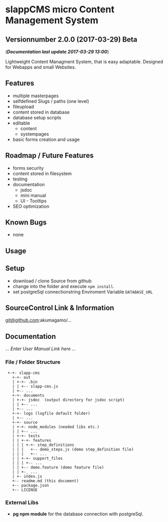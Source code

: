 # slappCMS micro Content Management System
## Versionnumber 2.0.0 (2017-03-29) Beta
(***Documentation last update 2017-03-29 13:00***)  

Lightweight Content Managment System, that is easy adaptable. Designed for Webapps and small Websites.

## Features
* multiple masterpages
* selfdefined Slugs / paths (one level)
* fileupload
* content stored in database
* database setup scripts
* editable
  * content
  * systempages
* basic forms creation and usage

## Roadmap / Future Features
* forms security
* content stored in filesystem
* testing
* documentation
  * jsdoc
  * mini manual
  * UI - Tooltips
* SEO optimization

## Known Bugs
* none

## Usage

## Setup
* download / clone Source from github 
* change into the folder and execute `npm install`.  
* set postgreSql connectionstring Enviroment Variable `DATABASE_URL`

## SourceControl Link & Information
git@github.com:akumagamo/...

## Documentation
*... Enter User Manual Link here ...*

### File / Folder Structure

     +-+- slapp-cms
       +-+- out
       | +-+- .bin
       | | +-- slapp-cms.js
       | +-- ...
       +-+- documents
       | +-+- jsdoc  (output directory for jsdoc script)
       | | +-- ...
       | +-- ...
       +-+- logs (logfile default folder)
       | +-- ...
       +-+- source
       | +-+- node_modules (needed libs etc.)
       | | +-- ...
       | +-+- tests
       | | +-+- features
       | | | +-+- step_definitions
       | | |   +-- demo_steps.js (demo step_definition file)
       | | |   +-- ...
       | | +-+- support_files
       | | | +-- ...
       | | +-- demo.feature (demo feature file)
	   | | +-_ ...
       | +- index.js 
       +-- readme.md (this document)
       +-- package.json
       +-- LICENSE

### External Libs
* **pg npm module** for the database connection with postgreSql.